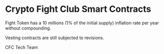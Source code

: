 # Crypto Fight Club Smart Contracts

Fight Token has a 10 millions (1% of the initial supply) inflation rate per year without compounding.

Vesting contracts are still subjected to revisions.

CFC Tech Team
